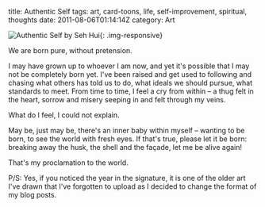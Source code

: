 title: Authentic Self
tags: art, card-toons, life, self-improvement, spiritual, thoughts
date: 2011-08-06T01:14:14Z
category: Art

![Authentic Self by Seh Hui]({filename}/images/2011/08/authenticself.png){: .img-responsive}

We are born pure, without pretension.

I may have grown up to whoever I am now, and yet it's possible that I may not be completely born yet. I've been raised and get used to following and chasing what others has told us to do, what ideals we should pursue, what standards to meet. From time to time, I feel a cry from within – a thug felt in the heart, sorrow and misery seeping in and felt through my veins.

What do I feel, I could not explain.

May be, just may be, there's an inner baby within myself – wanting to be born, to see the world with fresh eyes. If that's true, please let it be born: breaking away the husk, the shell and the façade, let me be alive again!

That's my proclamation to the world.

P/S: Yes, if you noticed the year in the signature, it is one of the older art I've drawn that I've forgotten to upload as I decided to change the format of my blog posts.

